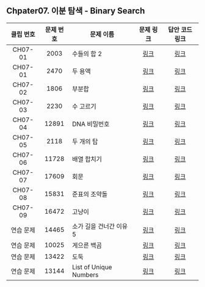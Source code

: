 ## Chpater07. 이분 탐색 - Binary Search


| 클립 번호 | 문제 번호 | 문제 이름 | 문제 링크 | 답안 코드 링크 |
|:---:|:---:|---|:---:|:---:|
| CH07-01 | 2003 | 수들의 합 2 | [링크](http://icpc.me/2003) | [링크](https://github.com/Acka1357/codingtest-java-20/tree/main/Part1_%EA%B0%95%EC%9D%98%EC%9E%90%EB%A3%8C/Ch08_%ED%88%AC%ED%8F%AC%EC%9D%B8%ED%84%B0/%EB%AC%B8%EC%A0%9C%EB%B3%84%EC%BD%94%EB%93%9C/2003_%EC%88%98%EB%93%A4%EC%9D%98%ED%95%A92) |
| CH07-01 | 2470 | 두 용액 | [링크](http://icpc.me/2470) | [링크](https://github.com/Acka1357/codingtest-java-20/tree/main/Part1_%EA%B0%95%EC%9D%98%EC%9E%90%EB%A3%8C/Ch08_%ED%88%AC%ED%8F%AC%EC%9D%B8%ED%84%B0/%EB%AC%B8%EC%A0%9C%EB%B3%84%EC%BD%94%EB%93%9C/2470_%EB%91%90%EC%9A%A9%EC%95%A1) |
| CH07-02 | 1806 | 부분합 | [링크](http://icpc.me/1806) | [링크](https://github.com/Acka1357/codingtest-java-20/tree/main/Part1_%EA%B0%95%EC%9D%98%EC%9E%90%EB%A3%8C/Ch08_%ED%88%AC%ED%8F%AC%EC%9D%B8%ED%84%B0/%EB%AC%B8%EC%A0%9C%EB%B3%84%EC%BD%94%EB%93%9C/1806_%EB%B6%80%EB%B6%84%ED%95%A9) |
| CH07-03 | 2230 | 수 고르기 | [링크](http://icpc.me/2230) | [링크](https://github.com/Acka1357/codingtest-java-20/tree/main/Part1_%EA%B0%95%EC%9D%98%EC%9E%90%EB%A3%8C/Ch08_%ED%88%AC%ED%8F%AC%EC%9D%B8%ED%84%B0/%EB%AC%B8%EC%A0%9C%EB%B3%84%EC%BD%94%EB%93%9C/2230_%EC%88%98%EA%B3%A0%EB%A5%B4%EA%B8%B0) |
| CH07-04 | 12891 | DNA 비밀번호 | [링크](http://icpc.me/12891) | [링크](https://github.com/Acka1357/codingtest-java-20/tree/main/Part1_%EA%B0%95%EC%9D%98%EC%9E%90%EB%A3%8C/Ch08_%ED%88%AC%ED%8F%AC%EC%9D%B8%ED%84%B0/%EB%AC%B8%EC%A0%9C%EB%B3%84%EC%BD%94%EB%93%9C/12891_DNA%EB%B9%84%EB%B0%80%EB%B2%88%ED%98%B8) |
| CH07-05 | 2118 | 두 개의 탑 | [링크](http://icpc.me/2118) | [링크](https://github.com/Acka1357/codingtest-java-20/tree/main/Part1_%EA%B0%95%EC%9D%98%EC%9E%90%EB%A3%8C/Ch08_%ED%88%AC%ED%8F%AC%EC%9D%B8%ED%84%B0/%EB%AC%B8%EC%A0%9C%EB%B3%84%EC%BD%94%EB%93%9C/2118_%EB%91%90%EA%B0%9C%EC%9D%98%ED%83%91) |
| CH07-06 | 11728 | 배열 합치기 | [링크](http://icpc.me/11728) | [링크](https://github.com/Acka1357/codingtest-java-20/tree/main/Part1_%EA%B0%95%EC%9D%98%EC%9E%90%EB%A3%8C/Ch08_%ED%88%AC%ED%8F%AC%EC%9D%B8%ED%84%B0/%EB%AC%B8%EC%A0%9C%EB%B3%84%EC%BD%94%EB%93%9C/11728_%EB%B0%B0%EC%97%B4%ED%95%A9%EC%B9%98%EA%B8%B0) |
| CH07-07 | 17609 | 회문 | [링크](http://icpc.me/17609) | [링크](https://github.com/Acka1357/codingtest-java-20/tree/main/Part1_%EA%B0%95%EC%9D%98%EC%9E%90%EB%A3%8C/Ch08_%ED%88%AC%ED%8F%AC%EC%9D%B8%ED%84%B0/%EB%AC%B8%EC%A0%9C%EB%B3%84%EC%BD%94%EB%93%9C/17609_%ED%9A%8C%EB%AC%B8) |
| CH07-08 | 15831 | 준표의 조약돌 | [링크](http://icpc.me/15831) | [링크](https://github.com/Acka1357/codingtest-java-20/tree/main/Part1_%EA%B0%95%EC%9D%98%EC%9E%90%EB%A3%8C/Ch08_%ED%88%AC%ED%8F%AC%EC%9D%B8%ED%84%B0/%EB%AC%B8%EC%A0%9C%EB%B3%84%EC%BD%94%EB%93%9C/15831_%EC%A4%80%ED%91%9C%EC%9D%98%EC%A1%B0%EC%95%BD%EB%8F%8C) |
| CH07-09 | 16472 | 고냥이 | [링크](http://icpc.me/16472) | [링크](https://github.com/Acka1357/codingtest-java-20/tree/main/Part1_%EA%B0%95%EC%9D%98%EC%9E%90%EB%A3%8C/Ch08_%ED%88%AC%ED%8F%AC%EC%9D%B8%ED%84%B0/%EB%AC%B8%EC%A0%9C%EB%B3%84%EC%BD%94%EB%93%9C/16472_%EA%B3%A0%EB%83%A5%EC%9D%B4) |
| 연습 문제 | 14465 | 소가 길을 건너간 이유 5 | [링크](http://icpc.me/14465) | [링크](https://github.com/Acka1357/codingtest-java-20/tree/main/Part1_%EA%B0%95%EC%9D%98%EC%9E%90%EB%A3%8C/Ch08_%ED%88%AC%ED%8F%AC%EC%9D%B8%ED%84%B0/%EB%AC%B8%EC%A0%9C%EB%B3%84%EC%BD%94%EB%93%9C/14465_%EC%86%8C%EA%B0%80%EA%B8%B8%EC%9D%84%EA%B1%B4%EB%84%88%EA%B0%84%EC%9D%B4%EC%9C%A05) |
| 연습 문제 | 10025 | 게으른 백곰 | [링크](http://icpc.me/10025) | [링크](https://github.com/Acka1357/codingtest-java-20/tree/main/Part1_%EA%B0%95%EC%9D%98%EC%9E%90%EB%A3%8C/Ch08_%ED%88%AC%ED%8F%AC%EC%9D%B8%ED%84%B0/%EB%AC%B8%EC%A0%9C%EB%B3%84%EC%BD%94%EB%93%9C/10025_%EA%B2%8C%EC%9C%BC%EB%A5%B8%EB%B0%B1%EA%B3%B0) |
| 연습 문제 | 13422 | 도둑 | [링크](http://icpc.me/13422) | [링크](https://github.com/Acka1357/codingtest-java-20/tree/main/Part1_%EA%B0%95%EC%9D%98%EC%9E%90%EB%A3%8C/Ch08_%ED%88%AC%ED%8F%AC%EC%9D%B8%ED%84%B0/%EB%AC%B8%EC%A0%9C%EB%B3%84%EC%BD%94%EB%93%9C/13422_%EB%8F%84%EB%91%91) |
| 연습 문제 | 13144 | List of Unique Numbers | [링크](http://icpc.me/13144) | [링크](https://github.com/Acka1357/codingtest-java-20/tree/main/Part1_%EA%B0%95%EC%9D%98%EC%9E%90%EB%A3%8C/Ch08_%ED%88%AC%ED%8F%AC%EC%9D%B8%ED%84%B0/%EB%AC%B8%EC%A0%9C%EB%B3%84%EC%BD%94%EB%93%9C/13144_ListOfUniqueNumbers) |
